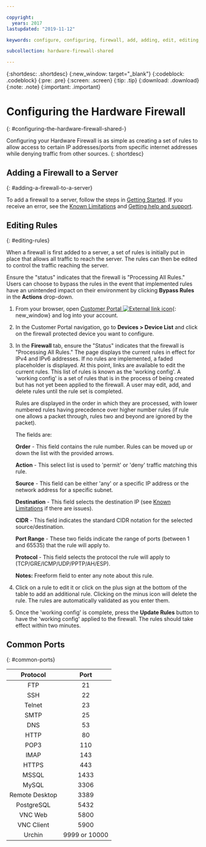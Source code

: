 ```yaml
---

copyright:
  years: 2017
lastupdated: "2019-11-12"

keywords: configure, configuring, firewall, add, adding, edit, editing, rules, ports, common

subcollection: hardware-firewall-shared

---
```


{:shortdesc: .shortdesc}
{:new_window: target="_blank"}
{:codeblock: .codeblock}
{:pre: .pre}
{:screen: .screen}
{:tip: .tip}
{:download: .download}
{:note: .note}
{:important: .important}

# Configuring the Hardware Firewall
{: #configuring-the-hardware-firewall-shared-}

Configuring your Hardware Firewall is as simple as creating a set of rules to allow access to certain IP addresses/ports from specific internet addresses while denying traffic from other sources.
{: shortdesc}

## Adding a Firewall to a Server
{: #adding-a-firewall-to-a-server}

To add a firewall to a server, follow the steps in [Getting Started](/docs/infrastructure/hardware-firewall-shared?topic=hardware-firewall-shared-getting-started-with-hardware-firewall-shared). If you receive an error, see the [Known Limitations](/docs/infrastructure/hardware-firewall-shared?topic=hardware-firewall-shared-known-limitations-with-hardware-firewall-shared-) and [Getting help and support](/docs/infrastructure/hardware-firewall-shared?topic=hardware-firewall-shared-getting-help-and-support-for-hardware-firewall-shared-).

## Editing Rules
{: #editing-rules}

When a firewall is first added to a server, a set of rules is initially put in place that allows all traffic to reach the server. The rules can then be edited to control the traffic reaching the server.

Ensure the "status" indicates that the firewall is "Processing All Rules." Users can choose to bypass the rules in the event that implemented rules have an unintended impact on their environment by clicking **Bypass Rules** in the **Actions** drop-down.

1. From your browser, open  [Customer Portal ![External link icon](../../icons/launch-glyph.svg "External link icon")](https://control.softlayer.com/){: new_window} and log into your account.
2. In the Customer Portal navigation, go to **Devices > Device List** and click on the firewall protected device you want to configure.
3. In the **Firewall** tab, ensure the "Status" indicates that the firewall is "Processing All Rules."  The page displays the current rules in effect for IPv4 and IPv6 addresses. If no rules are implemented, a faded placeholder is displayed. At this point, links are available to edit the current rules.  This list of rules is known as the 'working config'. A 'working config' is a set of rules that is in the process of being created but has not yet been applied to the firewall. A user may edit, add, and delete rules until the rule set is completed.

     Rules are displayed in the order in which they are processed, with lower numbered rules having precedence over higher
     number rules (if rule one allows a packet through, rules two and beyond are ignored by the packet).

     The fields are:

      **Order** - This field contains the rule number.  Rules can be moved up or down the list with the provided arrows.

      **Action** - This select list is used to 'permit' or 'deny' traffic matching this rule.

      **Source** - This field can be either 'any' or a specific IP address or the network address for a specific subnet.

      **Destination** - This field selects the destination IP (see [Known Limitations](/docs/infrastructure/hardware-firewall-shared?topic=hardware-firewall-shared-known-limitations-with-hardware-firewall-shared-) if there are issues).

      **CIDR** - This field indicates the standard CIDR notation for the selected source/destination.

      **Port Range** - These two fields indicate the range of ports (between 1 and 65535) that the rule will apply to.

      **Protocol** - This field selects the protocol the rule will apply to (TCP/GRE/ICMP/UDP/PPTP/AH/ESP).

      **Notes:** Freeform field to enter any note about this rule.

4. Click on a rule to edit it or click on the plus sign at the bottom of the table to add an additional rule. Clicking on the minus icon will delete the rule. The rules are automatically validated as you enter them.

5. Once the 'working config' is complete, press the **Update Rules** button to have the 'working config' applied to the firewall. The rules should take effect within two minutes.

## Common Ports
{: #common-ports}

| Protocol | Port |
| :-----: | :-----: |
| FTP | 21 |
| SSH | 22 |
| Telnet | 23 |
| SMTP | 25 |
| DNS | 53 |
| HTTP | 80 |
| POP3 | 110 |
| IMAP | 143 |
| HTTPS | 443 |
| MSSQL | 1433 |
| MySQL | 3306 |
| Remote Desktop | 3389 |
| PostgreSQL | 5432 |
| VNC Web | 5800 |
| VNC Client | 5900 |
| Urchin | 9999 or 10000 ||
